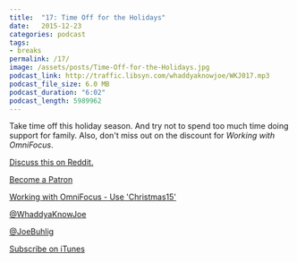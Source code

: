 ```yaml
---
title:  "17: Time Off for the Holidays"
date:   2015-12-23
categories: podcast
tags:
- breaks
permalink: /17/
image: /assets/posts/Time-Off-for-the-Holidays.jpg
podcast_link: http://traffic.libsyn.com/whaddyaknowjoe/WKJ017.mp3
podcast_file_size: 6.0 MB
podcast_duration: "6:02"
podcast_length: 5989962
---
```


Take time off this holiday season. And try not to spend too much time doing support for family. Also, don't miss out on the discount for _Working with OmniFocus_.
<!--more-->

[Discuss this on Reddit.](https://www.reddit.com/r/joebuhlig/comments/3xygpv/17_time_off_for_the_holidays/)

[Become a Patron](http://joebuhlig.com/patron/)

[Working with OmniFocus - Use 'Christmas15'](https://tools.joebuhlig.com/working-with-omnifocus/)

[@WhaddyaKnowJoe](https://twitter.com/whaddyaknowjoe)

[@JoeBuhlig](https://twitter.com/JoeBuhlig)

[Subscribe on iTunes](https://itunes.apple.com/us/podcast/whaddya-know-joe/id1035426948)